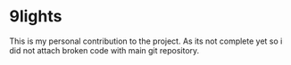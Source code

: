 # 9lights
This is my personal contribution to the project. As its not complete yet so i did not attach broken code with main git repository.
